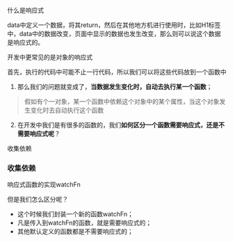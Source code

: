 什么是响应式

data中定义一个数据，将其return，然后在其他地方机进行使用时，比如H1标签中，data中的数据改变，页面中显示的数据也发生改变，那么则可以说这个数据是响应式的。 

开发中更常见的是对象的响应式

首先，执行的代码中可能不止一行代码，所以我们可以将这些代码放到一个函数中

1. 那么我们的问题就变成了，**当数据发生变化时，自动去执行某一个函数**；

> 假如有个一对象，某一个函数中依赖这个对象中的某个属性，当这个对象发生变化时去自动执行这个函数

2. 在开发中我们是有很多的函数的，我们**如何区分一个函数需要响应式，还是不需要响应式呢**？

收集依赖



### 收集依赖

响应式函数的实现watchFn

但是我们怎么区分呢？

+ 这个时候我们封装一个新的函数watchFn；
+ 凡是传入到watchFn的函数，就是需要响应式的；
+ 其他默认定义的函数都是不需要响应式的；